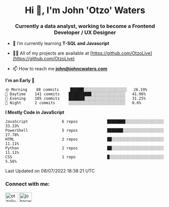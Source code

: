 <h1 align="center">Hi 👋, I'm John 'Otzo' Waters</h1>
<h3 align="center">Currently a data analyst, working to become a Frontend Developer / UX Designer</h3>

- 🌱 I’m currently learning **T-SQL and Javascript**

- 👨‍💻 All of my projects are available at [https://github.com/OtzoLive](https://github.com/OtzoLive)

- 📫 How to reach me **john@johncwaters.com**

<!--START_SECTION:waka-->
**I'm an Early 🐤** 

```text
🌞 Morning    88 commits     ██████░░░░░░░░░░░░░░░░░░░   26.19% 
🌆 Daytime    141 commits    ██████████░░░░░░░░░░░░░░░   41.96% 
🌃 Evening    105 commits    ███████░░░░░░░░░░░░░░░░░░   31.25% 
🌙 Night      2 commits      ░░░░░░░░░░░░░░░░░░░░░░░░░   0.6%

```


**I Mostly Code in JavaScript** 

```text
JavaScript               6 repos             ████████░░░░░░░░░░░░░░░░░   33.33% 
PowerShell               5 repos             ███████░░░░░░░░░░░░░░░░░░   27.78% 
HTML                     2 repos             ██░░░░░░░░░░░░░░░░░░░░░░░   11.11% 
Python                   2 repos             ██░░░░░░░░░░░░░░░░░░░░░░░   11.11% 
CSS                      1 repo              █░░░░░░░░░░░░░░░░░░░░░░░░   5.56%

```



 Last Updated on 08/07/2022 18:38:21 UTC
<!--END_SECTION:waka-->

<h3 align="left">Connect with me:</h3>
<p align="left">
<a href="https://twitter.com/otzolive" target="blank"><img align="center" src="https://raw.githubusercontent.com/rahuldkjain/github-profile-readme-generator/master/src/images/icons/Social/twitter.svg" alt="otzolive" height="30" width="40" /></a>
<a href="https://linkedin.com/in/johncwaters" target="blank"><img align="center" src="https://raw.githubusercontent.com/rahuldkjain/github-profile-readme-generator/master/src/images/icons/Social/linked-in-alt.svg" alt="johncwaters" height="30" width="40" /></a>
</p>

